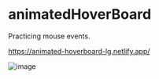 # animatedHoverBoard

Practicing mouse events.


https://animated-hoverboard-lg.netlify.app/

![image](https://user-images.githubusercontent.com/72318958/188615646-99355b2e-a256-4859-ae01-1ce5d8ada084.png)

